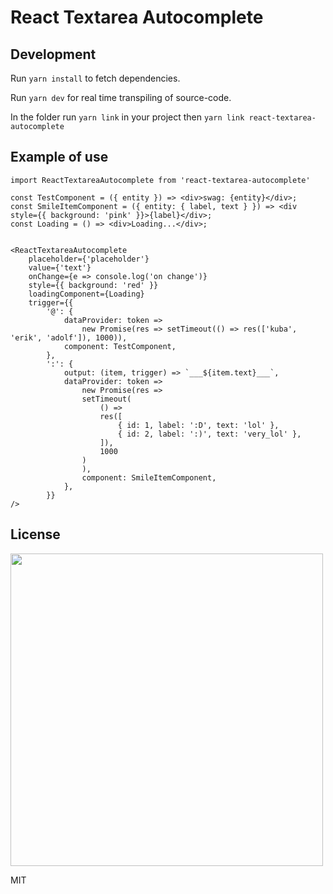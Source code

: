 # React Textarea Autocomplete

## Development

Run `yarn install` to fetch dependencies.

Run `yarn dev` for real time transpiling of source-code.

In the folder run `yarn link` in your project then `yarn link react-textarea-autocomplete`

## Example of use
    import ReactTextareaAutocomplete from 'react-textarea-autocomplete'

    const TestComponent = ({ entity }) => <div>swag: {entity}</div>;
    const SmileItemComponent = ({ entity: { label, text } }) => <div style={{ background: 'pink' }}>{label}</div>;
    const Loading = () => <div>Loading...</div>;


    <ReactTextareaAutocomplete
        placeholder={'placeholder'}
        value={'text'}
        onChange={e => console.log('on change')}
        style={{ background: 'red' }}
        loadingComponent={Loading}
        trigger={{
            '@': {
                dataProvider: token =>
                    new Promise(res => setTimeout(() => res(['kuba', 'erik', 'adolf']), 1000)),
                component: TestComponent,
            },
            ':': {
                output: (item, trigger) => `___${item.text}___`,
                dataProvider: token =>
                    new Promise(res =>
                    setTimeout(
                        () =>
                        res([
                            { id: 1, label: ':D', text: 'lol' },
                            { id: 2, label: ':)', text: 'very_lol' },
                        ]),
                        1000
                    )
                    ),
                    component: SmileItemComponent,
                },
            }}
    />

## License

<img src="https://media.giphy.com/media/AuIvUrZpzBl04/giphy.gif" width="500">

MIT
